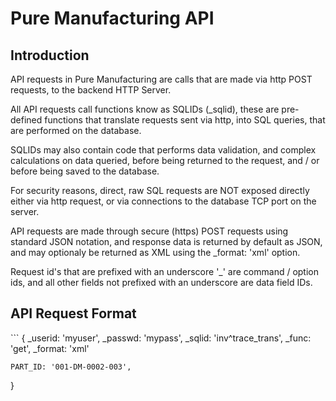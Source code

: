 # Pure Manufacturing API

## Introduction
API requests in Pure Manufacturing are calls that are made via http POST requests, to the backend HTTP Server.

All API requests call functions know as SQLIDs (_sqlid), these are pre-defined functions that translate requests sent via http, into SQL queries, that are performed on the database.

SQLIDs may also contain code that performs data validation, and complex calculations on data queried, before being returned to the request, and / or before being saved to the database.

For security reasons, direct, raw SQL requests are NOT exposed directly either via http request, or via connections to the database TCP port on the server.

API requests are made through secure (https) POST requests using standard JSON notation, and response data is returned by default as JSON, and may optionaly be returned as XML using the _format: 'xml' option.

Request id's that are prefixed with an underscore '_' are command / option ids, and all other fields not prefixed with an underscore are data field IDs.

<h2>API Request Format</h2>
```
{
	_userid: 'myuser',
	_passwd: 'mypass',
	_sqlid: 'inv^trace_trans',
	_func: 'get',
	_format: 'xml'
	
	PART_ID: '001-DM-0002-003',
	
}
```
